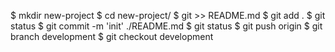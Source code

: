$ mkdir new-project
$ cd new-project/
$ git >> README.md
$ git add .
$ git status
$ git commit -m 'init' ./README.md 
$ git status
$ git push origin 
$ git branch development
$ git checkout development
 